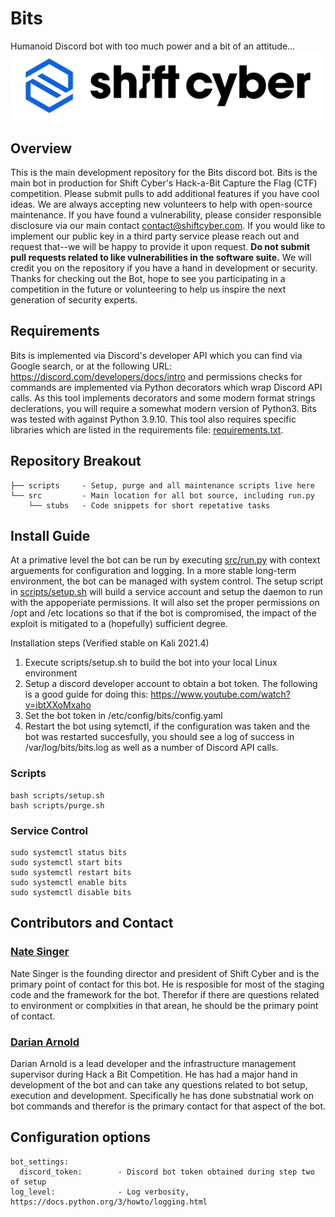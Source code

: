 # Bits
Humanoid Discord bot with too much power and a bit of an attitude...
![SCYCA Logo](.rsrc/git-banner.png)

## Overview
This is the main development repository for the Bits discord bot. Bits is the main bot in production for Shift Cyber's Hack-a-Bit Capture the Flag (CTF) competition. Please submit pulls to add additional features if you have cool ideas. We are always accepting new volunteers to help with open-source maintenance. If you have found a vulnerability, please consider responsible disclosure via our main contact contact@shiftcyber.com. If you would like to implement our public key in a third party service please reach out and request that--we will be happy to provide it upon request. **Do not submit pull requests related to like vulnerabilities in the software suite.** We will credit you on the repository if you have a hand in development or security. Thanks for checking out the Bot, hope to see you participating in a competition in the future or volunteering to help us inspire the next generation of security experts.

## Requirements
Bits is implemented via Discord's developer API which you can find via Google search, or at the following URL: https://discord.com/developers/docs/intro and permissions checks for commands are implemented via Python decorators which wrap Discord API calls. As this tool implements decorators and some modern format strings declerations, you will require a somewhat modern version of Python3. Bits was tested with against Python 3.9.10. This tool also requires specific libraries which are listed in the requirements file: [requirements.txt](requirements.txt).

## Repository Breakout
```
├── scripts     - Setup, purge and all maintenance scripts live here
└── src         - Main location for all bot source, including run.py
    └── stubs   - Code snippets for short repetative tasks
```

## Install Guide
At a primative level the bot can be run by executing [src/run.py](src/run.py) with context arguements for configuration and logging. In a more stable long-term environment, the bot can be managed with system control. The setup script in [scripts/setup.sh](scripts/setup.sh) will build a service account and setup the daemon to run with the appoperiate permissions. It will also set the proper permissions on /opt and /etc locations so that if the bot is compromised, the impact of the exploit is mitigated to a (hopefully) sufficient degree.

Installation steps (Verified stable on Kali 2021.4)
1. Execute scripts/setup.sh to build the bot into your local Linux environment
2. Setup a discord developer account to obtain a bot token. The following is a good guide for doing this: https://www.youtube.com/watch?v=ibtXXoMxaho
3. Set the bot token in /etc/config/bits/config.yaml
4. Restart the bot using sytemctl, if the configuration was taken and the bot was restarted succesfully, you should see a log of success in /var/log/bits/bits.log as well as a number of Discord API calls.

### Scripts
```
bash scripts/setup.sh
bash scripts/purge.sh
```

### Service Control
```
sudo systemctl status bits
sudo systemctl start bits
sudo systemctl restart bits
sudo systemctl enable bits
sudo systemctl disable bits
```


## Contributors and Contact
### [Nate Singer](discord://discordapp.com/users/523958300396748810)
Nate Singer is the founding director and president of Shift Cyber and is the primary point of contact for this bot. He is resposible for most of the staging code and the framework for the bot. Therefor if there are questions related to environment or complxities in that arean, he should be the primary point of contact.


### [Darian Arnold](discord://discordapp.com/users/277500700496363521)
Darian Arnold is a lead developer and the infrastructure management supervisor during Hack a Bit Competition. He has had a major hand in development of the bot and can take any questions related to bot setup, execution and development. Specifically he has done substnatial work on bot commands and therefor is the primary contact for that aspect of the bot.

## Configuration options
```
bot_settings:
  discord_token:        - Discord bot token obtained during step two of setup
log_level:              - Log verbosity, https://docs.python.org/3/howto/logging.html
```

